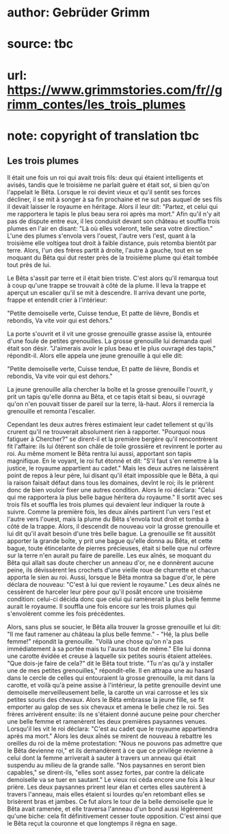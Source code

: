 # author: Gebrüder Grimm
# source: tbc
# url: https://www.grimmstories.com/fr//grimm_contes/les_trois_plumes
# note: copyright of translation tbc

## Les trois plumes 

Il était une fois un roi qui avait trois fils: deux qui étaient
intelligents et avisés, tandis que le troisième ne parlait guère et
était sot, si bien qu'on l'appelait le Bêta. Lorsque le roi devint
vieux et qu'il sentit ses forces décliner, il se mit à songer à sa fin
prochaine et ne sut pas auquel de ses fils il devait laisser le royaume
en héritage. Alors il leur dit: "Partez, et celui qui me rapportera le
tapis le plus beau sera roi après ma mort." Afin qu'il n'y ait pas de
dispute entre eux, il les conduisit devant son château et souffla trois
plumes en l'air en disant: "Là où elles voleront, telle sera votre
direction." L'une des plumes s'envola vers l'ouest, l'autre vers
l'est, quant à la troisième elle voltigea tout droit à faible distance,
puis retomba bientôt par terre. Alors, l'un des frères partit à droite,
l'autre à gauche, tout en se moquant du Bêta qui dut rester près de la
troisième plume qui était tombée tout près de lui.

Le Bêta s'assit par terre et il était bien triste. C'est alors qu'il
remarqua tout à coup qu'une trappe se trouvait à côté de la plume. Il
leva la trappe et aperçut un escalier qu'il se mit à descendre. Il
arriva devant une porte, frappe et entendit crier à l'intérieur:

"Petite demoiselle verte,
Cuisse tendue,
Et patte de lièvre,
Bondis et rebondis,
Va vite voir qui est dehors."

La porte s'ouvrit et il vit une grosse grenouille grasse assise là,
entourée d'une foule de petites grenouilles. La grosse grenouille lui
demanda quel était son désir. "J'aimerais avoir le plus beau et le
plus ouvragé des tapis," répondit-il. Alors elle appela une jeune
grenouille à qui elle dit:

"Petite demoiselle verte,
Cuisse tendue,
Et patte de lièvre,
Bondis et rebondis,
Va vite voir qui est dehors."

La jeune grenouille alla chercher la boîte et la grosse grenouille
l'ouvrit, y prit un tapis qu'elle donna au Bêta, et ce tapis était si
beau, si ouvragé qu'on n'en pouvait tisser de pareil sur la terre,
là-haut. Alors il remercia la grenouille et remonta l'escalier.

Cependant les deux autres frères estimaient leur cadet tellement st
qu'ils crurent qu'il ne trouverait absolument rien à rapporter.
"Pourquoi nous fatiguer à Chercher?" se dirent-il et la première
bergère qu'il rencontrèrent fit l'affaire: ils lui ôtèrent son châle
de toile grossière et revinrent le porter au roi. Au même moment le Bêta
rentra lui aussi, apportant son tapis magnifique. En le voyant, le roi
fut étonné et dit: "S'il faut s'en remettre à la justice, le royaume
appartient au cadet." Mais les deux autres ne laissèrent point de repos
à leur père, lui disant qu'il était impossible que le Bêta, à qui la
raison faisait défaut dans tous les domaines, devînt le roi; ils le
prièrent donc de bien vouloir fixer une autres condition. Alors le roi
déclara: "Celui qui me rapportera la plus belle bague héritera du
royaume." Il sortit avec ses trois fils et souffla les trois plumes qui
devaient leur indiquer la route à suivre. Comme la première fois, les
deux aînés partirent l'un vers l'est et l'autre vers l'ouest, mais
la plume du Bêta s'envola tout droit et tomba à côté de la trappe.
Alors, il descendit de nouveau voir la grosse grenouille et lui dit
qu'il avait besoin d'une très belle bague. La grenouille se fit
aussitôt apporter la grande boîte, y prit une bague qu'elle donna au
Bêta, et cette bague, toute étincelante de pierres précieuses, était si
belle que nul orfèvre sur la terre n'en aurait pu faire de pareille.
Les eux aînés, se moquant du Bêta qui allait sas doute chercher un
anneau d'or, ne e donnèrent aucune peine, ils dévissèrent les crochets
d'une vieille roue de charrette et chacun apporta le sien au roi.
Aussi, lorsque le Bêta montra sa bague d'or, le père déclara de
nouveau: "C'est à lui que revient le royaume." Les deux aînés ne
cessèrent de harceler leur père pour qu'il posât encore une troisième
condition: celui-ci décida donc que celui qui ramènerait la plus belle
femme aurait le royaume. Il souffla une fois encore sur les trois plumes
qui s'envolèrent comme les fois précédentes.

Alors, sans plus se soucier, le Bêta alla trouver la grosse grenouille
et lui dit: "Il me faut ramener au château la plus belle femme." -
"Hé, la plus belle femme!" répondit la grenouille. "Voilà une chose
qu'on n'a pas immédiatement à sa portée mais tu l'auras tout de
même." Elle lui donna une carotte évidée et creuse à laquelle six
petites souris étaient attelées. "Que dois-je faire de cela?" dit le
Bêta tout triste. "Tu n'as qu'à y installer une de mes petites
grenouilles," répondit-elle. Il en attrapa une au hasard dans le cercle
de celles qui entouraient la grosse grenouille, la mit dans la carotte,
et voilà qu'à peine assise à l'intérieur, la petite grenouille devint
une demoiselle merveilleusement belle, la carotte un vrai carrosse et
les six petites souris des chevaux. Alors le Bêta embrasse la jeune
fille, se fit emporter au galop de ses six chevaux et amena le belle
chez le roi. Ses frères arrivèrent ensuite: ils ne s'étaient donné
aucune peine pour chercher une belle femme et ramenèrent les deux
premières paysannes venues. Lorsqu'il les vit le roi déclara: "C'est
au cadet que le royaume appartiendra après ma mort." Alors les deux
aînés se mirent de nouveau à rebattre les oreilles du roi de la même
protestation: "Nous ne pouvons pas admettre que le Bêta devienne roi,"
et ils demandèrent à ce que ce privilège revienne à celui dont la femme
arriverait à sauter à travers un anneau qui était suspendu au milieu de
la grande salle. "Nos paysannes en seront bien capables," se
dirent-ils, "elles sont assez fortes, par contre la délicate demoiselle
va se tuer en sautant." Le vieux roi céda encore une fois à leur
prière. Les deux paysannes prirent leur élan et certes elles sautèrent à
travers l'anneau, mais elles étaient si lourdes qu'en retombant elles
se brisèrent bras et jambes. Ce fut alors le tour de la belle demoiselle
que le Bêta avait ramenée, et elle traversa l'anneau d'un bond aussi
légèrement qu'une biche: cela fit définitivement cesser toute
opposition. C'est ainsi que le Bêta reçut la couronne et que longtemps
il régna en sage.
